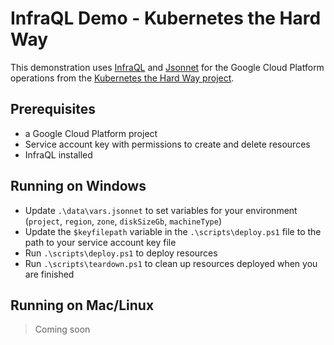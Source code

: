 # InfraQL Demo - Kubernetes the Hard Way

This demonstration uses [InfraQL](https://docs.infraql.io/) and [Jsonnet](https://jsonnet.org/) for the Google Cloud Platform operations from the [Kubernetes the Hard Way project](https://github.com/kelseyhightower/kubernetes-the-hard-way).

## Prerequisites
- a Google Cloud Platform project
- Service account key with permissions to create and delete resources
- InfraQL installed 

## Running on Windows

- Update `.\data\vars.jsonnet` to set variables for your environment (`project`, `region`, `zone`, `diskSizeGb`, `machineType`)
- Update the `$keyfilepath` variable in the `.\scripts\deploy.ps1` file to the path to your service account key file 
- Run `.\scripts\deploy.ps1` to deploy resources
- Run `.\scripts\teardown.ps1` to clean up resources deployed when you are finished

## Running on Mac/Linux

> Coming soon